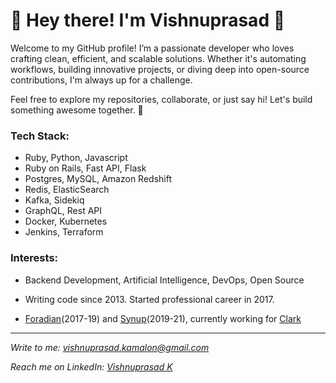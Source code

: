 <!--
**vpk11/vpk11** is a ✨ _special_ ✨ repository because its `README.md` (this file) appears on your GitHub profile.

Here are some ideas to get you started:

- 🔭 I’m currently working on ...
- 🌱 I’m currently learning ...
- 👯 I’m looking to collaborate on ...
- 🤔 I’m looking for help with ...
- 💬 Ask me about ...
- 📫 How to reach me: ...
- 😄 Pronouns: ...
- ⚡ Fun fact: ...
-->

# 👋 Hey there! I'm Vishnuprasad 🚀

Welcome to my GitHub profile! I’m a passionate developer who loves crafting clean, efficient, and scalable solutions. Whether it's automating workflows, building innovative projects, or diving deep into open-source contributions, I'm always up for a challenge.

Feel free to explore my repositories, collaborate, or just say hi! Let's build something awesome together. 🚀

### Tech Stack:
- Ruby, Python, Javascript
- Ruby on Rails, Fast API, Flask
- Postgres, MySQL, Amazon Redshift
- Redis, ElasticSearch
- Kafka, Sidekiq
- GraphQL, Rest API
- Docker, Kubernetes
- Jenkins, Terraform

### Interests:
- Backend Development, Artificial Intelligence, DevOps, Open Source

- Writing code since 2013. Started professional career in 2017.
- [Foradian](https://foradian.com)(2017-19) and [Synup](https://synup.com)(2019-21), currently working for [Clark](https://clark.de)

---
*Write to me: [vishnuprasad.kamalon@gmail.com](mailto:vishnuprasad.kamalon@gmail.com)*

*Reach me on LinkedIn: [Vishnuprasad K](https://linkedin.com/in/vpk11)*
